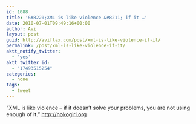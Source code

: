 ```yaml
---
id: 1088
title: '&#8220;XML is like violence &#8211; if it …'
date: 2010-07-01T09:49:16+00:00
author: Avi
layout: post
guid: http://aviflax.com/post/xml-is-like-violence-if-it/
permalink: /post/xml-is-like-violence-if-it/
aktt_notify_twitter:
  - 'yes'
aktt_twitter_id:
  - "17493515254"
categories:
  - none
tags:
  - tweet
---
```

&#8220;XML is like violence &#8211; if it doesn’t solve your problems, you are not using enough of it.&#8221; <a href="http://nokogiri.org" rel="nofollow">http://nokogiri.org</a>